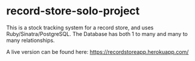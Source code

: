 # record-store-solo-project

This is a stock tracking system for a record store, and uses Ruby/Sinatra/PostgreSQL.
The Database has both 1 to many and many to many relationships.

A live version can be found here: https://recordstoreapp.herokuapp.com/
